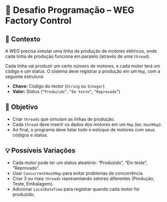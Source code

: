 # 🚀 Desafio Programação – WEG Factory Control

## 📖 Contexto

A WEG precisa simular uma linha de produção de motores elétricos, onde cada linha de produção funciona em paralelo (através de uma `thread`).

Cada linha vai produzir um certo número de motores, e cada motor terá um código e um status. O sistema deve registrar a produção em um `Map`, com a seguinte estrutura:

-   **Chave:** Código do motor (`String` ou `Integer`)
-   **Valor:** Status (`“Produzido”`, `“Em teste”`, `“Reprovado”`)

## 🎯 Objetivo

-   Criar `threads` que simulam as linhas de produção.
-   Cada `thread` deve inserir os dados dos motores em um `Map` (ex: `HashMap`).
-   Ao final, o programa deve listar todo o estoque de motores com seus códigos e status.

## 💡 Possíveis Variações

-   Cada motor pode ter um status aleatório: “Produzido”, “Em teste”, “Reprovado”.
-   Usar `ConcurrentHashMap` para evitar problemas de concorrência.
-   Criar 3 ou mais `threads` representando setores diferentes (Produção, Teste, Embalagem).
-   Adicionar `LocalDateTime` para registrar quando cada motor foi produzido.
